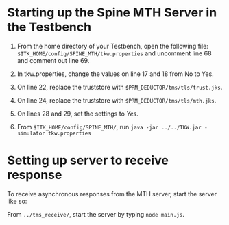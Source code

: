 # Starting up the Spine MTH Server in the Testbench
1. From the home directory of your Testbench, open the following file: `$ITK_HOME/config/SPINE_MTH/tkw.properties` and uncomment line 68 and comment out line 69.

2. In tkw.properties, change the values on line 17 and 18 from No to Yes.

3. On line 22, replace the truststore with `$PRM_DEDUCTOR/tms/tls/trust.jks`.

4. On line 24, replace the truststore with `$PRM_DEDUCTOR/tms/tls/mth.jks`.

5. On lines 28 and 29, set the settings to *Yes*.

6. From `$ITK_HOME/config/SPINE_MTH/`, run `java -jar ../../TKW.jar -simulator tkw.properties`

# Setting up server to receive response
To receive asynchronous responses from the MTH server, start the server like so:

From `../tms_receive/`, start the server by typing `node main.js`.